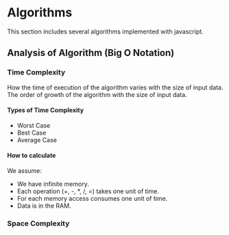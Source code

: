# Algorithms

This section includes several algorithms implemented with javascript.

## Analysis of Algorithm (Big O Notation)

### Time Complexity

How the time of execution of the algorithm varies with the size of input data. The order of growth of the algorithm with the size of input data.

#### Types of Time Complexity

- Worst Case
- Best Case
- Average Case

#### How to calculate

We assume:

- We have infinite memory.
- Each operation (+, -, \*, /, =) takes one unit of time.
- For each memory access consumes one unit of time.
- Data is in the RAM.

### Space Complexity

